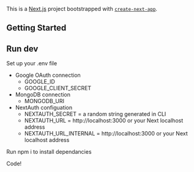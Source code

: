 This is a [Next.js](https://nextjs.org/) project bootstrapped with [`create-next-app`](https://github.com/vercel/next.js/tree/canary/packages/create-next-app).

## Getting Started

## Run dev

Set up your .env file

- Google OAuth connection
  - GOOGLE_ID
  - GOOGLE_CLIENT_SECRET
- MongoDB connection
  - MONGODB_URI
- NextAuth configuation
  - NEXTAUTH_SECRET = a random string generated in CLI
  - NEXTAUTH_URL = http://localhost:3000 or your Next localhost address
  - NEXTAUTH_URL_INTERNAL = http://localhost:3000 or your Next localhost address

Run npm i to install dependancies

Code!
